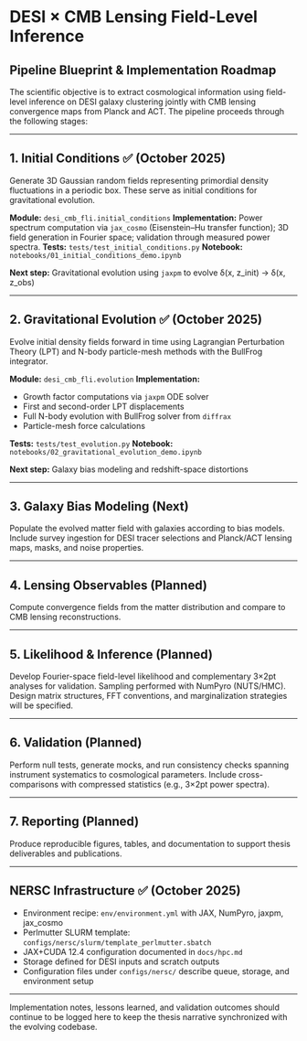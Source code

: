 # DESI × CMB Lensing Field-Level Inference
## Pipeline Blueprint & Implementation Roadmap

The scientific objective is to extract cosmological information using field-level inference on DESI galaxy clustering jointly with CMB lensing convergence maps from Planck and ACT. The pipeline proceeds through the following stages:

---

## 1. Initial Conditions ✅ (October 2025)

Generate 3D Gaussian random fields representing primordial density fluctuations in a periodic box. These serve as initial conditions for gravitational evolution.

**Module:** `desi_cmb_fli.initial_conditions`
**Implementation:** Power spectrum computation via `jax_cosmo` (Eisenstein–Hu transfer function); 3D field generation in Fourier space; validation through measured power spectra.
**Tests:** `tests/test_initial_conditions.py`
**Notebook:** `notebooks/01_initial_conditions_demo.ipynb`

**Next step:** Gravitational evolution using `jaxpm` to evolve δ(x, z_init) → δ(x, z_obs)

---

## 2. Gravitational Evolution ✅ (October 2025)

Evolve initial density fields forward in time using Lagrangian Perturbation Theory (LPT) and N-body particle-mesh methods with the BullFrog integrator.

**Module:** `desi_cmb_fli.evolution`
**Implementation:**
- Growth factor computations via `jaxpm` ODE solver
- First and second-order LPT displacements
- Full N-body evolution with BullFrog solver from `diffrax`
- Particle-mesh force calculations

**Tests:** `tests/test_evolution.py`
**Notebook:** `notebooks/02_gravitational_evolution_demo.ipynb`

**Next step:** Galaxy bias modeling and redshift-space distortions

---

## 3. Galaxy Bias Modeling (Next)

Populate the evolved matter field with galaxies according to bias models.
Include survey ingestion for DESI tracer selections and Planck/ACT lensing maps, masks, and noise properties.

---

## 4. Lensing Observables (Planned)

Compute convergence fields from the matter distribution and compare to CMB lensing reconstructions.

---

## 5. Likelihood & Inference (Planned)

Develop Fourier-space field-level likelihood and complementary 3×2pt analyses for validation.
Sampling performed with NumPyro (NUTS/HMC).
Design matrix structures, FFT conventions, and marginalization strategies will be specified.

---

## 6. Validation (Planned)

Perform null tests, generate mocks, and run consistency checks spanning instrument systematics to cosmological parameters.
Include cross-comparisons with compressed statistics (e.g., 3×2pt power spectra).

---

## 7. Reporting (Planned)

Produce reproducible figures, tables, and documentation to support thesis deliverables and publications.

---

## NERSC Infrastructure ✅ (October 2025)

- Environment recipe: `env/environment.yml` with JAX, NumPyro, jaxpm, jax_cosmo
- Perlmutter SLURM template: `configs/nersc/slurm/template_perlmutter.sbatch`
- JAX+CUDA 12.4 configuration documented in `docs/hpc.md`
- Storage defined for DESI inputs and scratch outputs
- Configuration files under `configs/nersc/` describe queue, storage, and environment setup

---

Implementation notes, lessons learned, and validation outcomes should continue to be logged here to keep the thesis narrative synchronized with the evolving codebase.
